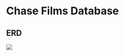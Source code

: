 # Chase Films Database

## ERD

![](https://www.lucidchart.com/publicSegments/view/611cd63c-d52a-4382-bbb2-6407e7091ceb/image.png)
